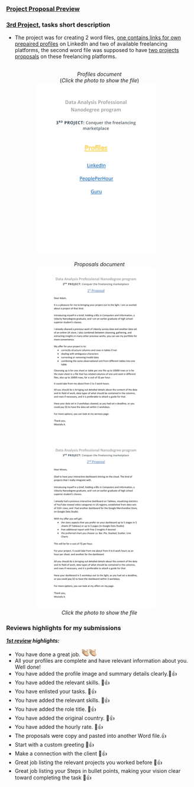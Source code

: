 ### [Project Proposal Preview](https://cutt.ly/3rd-proj---Conquer-the-freelancing-marketplaces_Proposals) 

### [3rd Project](https://cutt.ly/3rd-proj---Conquer-the-freelancing-marketplaces_Proposals), tasks short description

- The project was for creating 2 word files, [one contains links for own prepaired profiles](https://cutt.ly/3rd-proj---Conquer-the-freelancing-marketplaces_Profiles) on LinkedIn and two of available freelancing platforms, the second word file was supposed to have [two projects proposals](https://cutt.ly/3rd-proj---Conquer-the-freelancing-marketplaces_Proposals) on these freelancing platforms.

<div align="center">

<br>*Profiles document*<br>(*Click the photo to show the file*)<br>
<a title="A photo of profiles document" href="https://cutt.ly/3rd-proj---Conquer-the-freelancing-marketplaces_Profiles"><img alt="Profiles document" width="325px" style="margin-right:20px" src="images/Profiles.jpg"></a>
<br>
<br>
*Proposals document*<br>
<a title="A photo of first proposal" href="https://cutt.ly/3rd-proj---Conquer-the-freelancing-marketplaces_Proposals"><img alt="First propsal" width="325px" style="margin-right:20px" src="images/Proposals_1.jpg"></a>
<a title="A photo of second propsal" href="https://cutt.ly/3rd-proj---Conquer-the-freelancing-marketplaces_Proposals"><img alt="Second propsal" width="325x" style="margin-right:20px" src="images/Proposals_2.jpg"></a>
<br>
*Click the photo to show the file*
</div>

### Reviews highlights for my submissions

*__[1st review](https://cutt.ly/3rd-proj---Conquer-the-freelancing-marketplaces_Review) highlights:__*

- You have done a great job. <img alt="clap" src="images/emojis/clap.png" width=20><img alt="clap" src="images/emojis/clap.png" width=20><br>
- All your profiles are complete and have relevant information about you. Well done!
- You have added the profile image and summary details clearly.💯👍
- You have added the relevant skills. 💯👍
- You have enlisted your tasks. 💯👍
- You have added the relevant skills. 💯👍
- You have added the role title. 💯👍
- You have added the original country. 💯👍
- You have added the hourly rate. 💯👍
- The proposals were copy and pasted into another Word file.👍
- Start with a custom greeting 💯👍
- Make a connection with the client 💯👍
- Great job listing the relevant projects you worked before 💯👍
- Great job listing your Steps in bullet points, making your vision clear toward completing the task 💯👍

